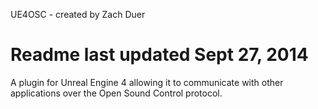 UE4OSC - created by Zach Duer

Readme last updated Sept 27, 2014
======

A plugin for Unreal Engine 4 allowing it to communicate with other applications over the Open Sound Control protocol.  
